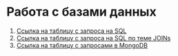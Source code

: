 # Работа с базами данных
1. [Ссылка на таблицу с запроса на SQL](https://docs.google.com/spreadsheets/d/1q00pJMJpscl9sq1z-u3Ny1DEIDQHItHrSZlDeJhIEu0/edit?gid=0#gid=0 "ссылка на таблицу")
2. [Ссылка на таблицу с запроса на SQL по теме JOINs](https://docs.google.com/spreadsheets/d/1wM0iauEcPYXIokpXWxbcoArnsszh92_Yz-_SMmdlztk/edit?gid=0#gid=0 "ссылка на таблицу")
3. [Cсылка на таблицу с запросами в MongoDB](https://docs.google.com/spreadsheets/d/1xK8r5RU0Id_XDcJLgFd0ToE2XgUrDfBI5VLnBbriWws/edit?gid=0#gid=0 "ссылка на таблицу с запросами в MongoDB")
